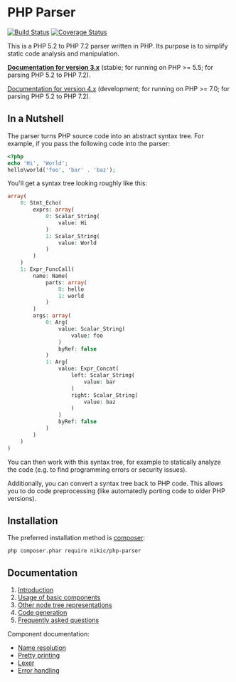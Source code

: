 PHP Parser
==========

[![Build Status](https://travis-ci.org/nikic/PHP-Parser.svg?branch=master)](https://travis-ci.org/nikic/PHP-Parser) [![Coverage Status](https://coveralls.io/repos/github/nikic/PHP-Parser/badge.svg?branch=master)](https://coveralls.io/github/nikic/PHP-Parser?branch=master)

This is a PHP 5.2 to PHP 7.2 parser written in PHP. Its purpose is to simplify static code analysis and
manipulation.

[**Documentation for version 3.x**][doc_3_x] (stable; for running on PHP >= 5.5; for parsing PHP 5.2 to PHP 7.2).

[Documentation for version 4.x][doc_master] (development; for running on PHP >= 7.0; for parsing PHP 5.2 to PHP 7.2).

In a Nutshell
-------------

The parser turns PHP source code into an abstract syntax tree. For example, if you pass the following code into the
parser:

```php
<?php
echo 'Hi', 'World';
hello\world('foo', 'bar' . 'baz');
```

You'll get a syntax tree looking roughly like this:

```php
array(
    0: Stmt_Echo(
        exprs: array(
            0: Scalar_String(
                value: Hi
            )
            1: Scalar_String(
                value: World
            )
        )
    )
    1: Expr_FuncCall(
        name: Name(
            parts: array(
                0: hello
                1: world
            )
        )
        args: array(
            0: Arg(
                value: Scalar_String(
                    value: foo
                )
                byRef: false
            )
            1: Arg(
                value: Expr_Concat(
                    left: Scalar_String(
                        value: bar
                    )
                    right: Scalar_String(
                        value: baz
                    )
                )
                byRef: false
            )
        )
    )
)
```

You can then work with this syntax tree, for example to statically analyze the code (e.g. to find
programming errors or security issues).

Additionally, you can convert a syntax tree back to PHP code. This allows you to do code preprocessing
(like automatedly porting code to older PHP versions).

Installation
------------

The preferred installation method is [composer](https://getcomposer.org):

    php composer.phar require nikic/php-parser

Documentation
-------------

 1. [Introduction](doc/0_Introduction.markdown)
 2. [Usage of basic components](doc/2_Usage_of_basic_components.markdown)
 3. [Other node tree representations](doc/3_Other_node_tree_representations.markdown)
 4. [Code generation](doc/4_Code_generation.markdown)
 5. [Frequently asked questions](doc/5_FAQ.markdown)

Component documentation:

 * [Name resolution](doc/component/Name_resolution.markdown)
 * [Pretty printing](doc/component/Pretty_printing.markdown)
 * [Lexer](doc/component/Lexer.markdown)
 * [Error handling](doc/component/Error_handling.markdown)

 [doc_3_x]: https://github.com/nikic/PHP-Parser/tree/3.x/doc
 [doc_master]: https://github.com/nikic/PHP-Parser/tree/master/doc
